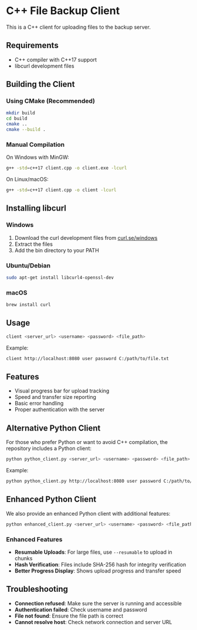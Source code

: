 # C++ File Backup Client

This is a C++ client for uploading files to the backup server.

## Requirements

- C++ compiler with C++17 support
- libcurl development files

## Building the Client

### Using CMake (Recommended)

```bash
mkdir build
cd build
cmake ..
cmake --build .
```

### Manual Compilation

On Windows with MinGW:

```bash
g++ -std=c++17 client.cpp -o client.exe -lcurl
```

On Linux/macOS:

```bash
g++ -std=c++17 client.cpp -o client -lcurl
```

## Installing libcurl

### Windows

1. Download the curl development files from [curl.se/windows](https://curl.se/windows/)
2. Extract the files
3. Add the bin directory to your PATH

### Ubuntu/Debian

```bash
sudo apt-get install libcurl4-openssl-dev
```

### macOS

```bash
brew install curl
```

## Usage

```bash
client <server_url> <username> <password> <file_path>
```

Example:

```bash
client http://localhost:8080 user password C:/path/to/file.txt
```

## Features

- Visual progress bar for upload tracking
- Speed and transfer size reporting
- Basic error handling
- Proper authentication with the server

## Alternative Python Client

For those who prefer Python or want to avoid C++ compilation, the repository includes a Python client:

```bash
python python_client.py <server_url> <username> <password> <file_path>
```

Example:

```bash
python python_client.py http://localhost:8080 user password C:/path/to/file.txt
```

## Enhanced Python Client

We also provide an enhanced Python client with additional features:

```bash
python enhanced_client.py <server_url> <username> <password> <file_path> [--resumable]
```

### Enhanced Features

- **Resumable Uploads**: For large files, use `--resumable` to upload in chunks
- **Hash Verification**: Files include SHA-256 hash for integrity verification
- **Better Progress Display**: Shows upload progress and transfer speed

## Troubleshooting

- **Connection refused**: Make sure the server is running and accessible
- **Authentication failed**: Check username and password
- **File not found**: Ensure the file path is correct
- **Cannot resolve host**: Check network connection and server URL
